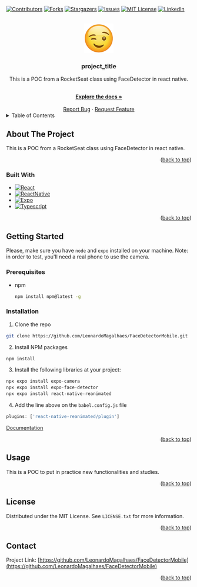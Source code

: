 <!-- Improved compatibility of back to top link: See: https://github.com/othneildrew/Best-README-Template/pull/73 -->
<a name="readme-top"></a>
<!--
*** Thanks for checking out the Best-README-Template. If you have a suggestion
*** that would make this better, please fork the repo and create a pull request
*** or simply open an issue with the tag "enhancement".
*** Don't forget to give the project a star!
*** Thanks again! Now go create something AMAZING! :D
-->



<!-- PROJECT SHIELDS -->
<!--
*** I'm using markdown "reference style" links for readability.
*** Reference links are enclosed in brackets [ ] instead of parentheses ( ).
*** See the bottom of this document for the declaration of the reference variables
*** for contributors-url, forks-url, etc. This is an optional, concise syntax you may use.
*** https://www.markdownguide.org/basic-syntax/#reference-style-links
-->
[![Contributors][contributors-shield]][contributors-url]
[![Forks][forks-shield]][forks-url]
[![Stargazers][stars-shield]][stars-url]
[![Issues][issues-shield]][issues-url]
[![MIT License][license-shield]][license-url]
[![LinkedIn][linkedin-shield]][linkedin-url]



<!-- PROJECT LOGO -->
<br />
<div align="center">
  <a href="https://github.com/LeonardoMagalhaes/FaceDetectorMobile">
    <img src="./src/assets/winking.png" alt="Logo" width="80" height="80">
  </a>

  <h3 align="center">project_title</h3>

  <p align="center">
    This is a POC from a RocketSeat class using FaceDetector in react native.
  </p>
    
  <br />
  <a href="https://github.com/LeonardoMagalhaes/FaceDetectorMobile"><strong>Explore the docs »</strong></a>
  <br />
  <br />
  <a href="https://github.com/LeonardoMagalhaes/FaceDetectorMobile/issues">Report Bug</a>
  ·
  <a href="https://github.com/LeonardoMagalhaes/FaceDetectorMobile/issues">Request Feature</a>
</div>



<!-- TABLE OF CONTENTS -->
<details>
  <summary>Table of Contents</summary>
  <ol>
    <li>
      <a href="#about-the-project">About The Project</a>
      <ul>
        <li><a href="#built-with">Built With</a></li>
      </ul>
    </li>
    <li>
      <a href="#getting-started">Getting Started</a>
      <ul>
        <li><a href="#prerequisites">Prerequisites</a></li>
        <li><a href="#installation">Installation</a></li>
      </ul>
    </li>
    <li><a href="#usage">Usage</a></li>
    <li><a href="#license">License</a></li>
    <li><a href="#contact">Contact</a></li>
  </ol>
</details>



<!-- ABOUT THE PROJECT -->
## About The Project

This is a POC from a RocketSeat class using FaceDetector in react native.

<p align="right">(<a href="#readme-top">back to top</a>)</p>



### Built With


* [![React][React.js]][React-url]
* [![ReactNative][ReactNativeJS]][ReactNative-url]
* [![Expo][ExpoJS]][Expo-url]
* [![Typescript][TypescriptJS]][Typescript-url]

<p align="right">(<a href="#readme-top">back to top</a>)</p>



<!-- GETTING STARTED -->
## Getting Started

Please, make sure you have `node` and `expo` installed on your machine.
Note: in order to test, you'll need a real phone to use the camera.

### Prerequisites

* npm
  ```sh
  npm install npm@latest -g
  ```



### Installation

1. Clone the repo
  ```sh
  git clone https://github.com/LeonardoMagalhaes/FaceDetectorMobile.git
  ```
2. Install NPM packages
  ```sh
  npm install
  ```
3. Install the following libraries at your project:
  ```js
  npx expo install expo-camera
  npx expo install expo-face-detector
  npx expo install react-native-reanimated
  ```
4. Add the line above on the `babel.config.js` file
  ```js
  plugins: ['react-native-reanimated/plugin']
  ```

[Documentation](https://https://docs.expo.dev/versions/latest/sdk/facedetector/)

<p align="right">(<a href="#readme-top">back to top</a>)</p>



<!-- USAGE EXAMPLES -->
## Usage

This is a POC to put in practice new functionalities and studies.

<p align="right">(<a href="#readme-top">back to top</a>)</p>



<!-- LICENSE -->
## License

Distributed under the MIT License. See `LICENSE.txt` for more information.

<p align="right">(<a href="#readme-top">back to top</a>)</p>



<!-- CONTACT -->
## Contact

Project Link: [https://github.com/LeonardoMagalhaes/FaceDetectorMobile](https://github.com/LeonardoMagalhaes/FaceDetectorMobile)

<p align="right">(<a href="#readme-top">back to top</a>)</p>


<!-- MARKDOWN LINKS & IMAGES -->
<!-- https://www.markdownguide.org/basic-syntax/#reference-style-links -->
[contributors-shield]: https://img.shields.io/github/contributors/LeonardoMagalhaes/FaceDetectorMobile.svg?style=for-the-badge
[contributors-url]: https://github.com/LeonardoMagalhaes/FaceDetectorMobile/graphs/contributors
[forks-shield]: https://img.shields.io/github/forks/LeonardoMagalhaes/FaceDetectorMobile.svg?style=for-the-badge
[forks-url]: https://github.com/LeonardoMagalhaes/FaceDetectorMobile/network/members
[stars-shield]: https://img.shields.io/github/stars/LeonardoMagalhaes/FaceDetectorMobile.svg?style=for-the-badge
[stars-url]: https://github.com/LeonardoMagalhaes/FaceDetectorMobile/stargazers
[issues-shield]: https://img.shields.io/github/issues/LeonardoMagalhaes/FaceDetectorMobile.svg?style=for-the-badge
[issues-url]: https://github.com/LeonardoMagalhaes/FaceDetectorMobile/issues
[license-shield]: https://img.shields.io/github/license/LeonardoMagalhaes/FaceDetectorMobile.svg?style=for-the-badge
[license-url]: https://github.com/LeonardoMagalhaes/FaceDetectorMobile/blob/main/LICENSE.txt
[linkedin-shield]: https://img.shields.io/badge/-LinkedIn-black.svg?style=for-the-badge&logo=linkedin&colorB=555
[linkedin-url]: https://linkedin.com/in/LeonardoMagalhaes

[React.js]: https://img.shields.io/badge/React-20232A?style=for-the-badge&logo=react&logoColor=61DAFB
[React-url]: https://reactjs.org/
[TypescriptJS]: https://img.shields.io/badge/typescript-3178C6?style=for-the-badge&logo=typescript&logoColor=white
[Typescript-url]: https://www.typescriptlang.org
[ReactNativeJS]: https://img.shields.io/badge/reactnative-61DAFB?style=for-the-badge&logo=reacttable&logoColor=white
[ReactNative-url]: https://reactnative.dev
[ExpoJS]: https://img.shields.io/badge/expo-000020?style=for-the-badge&logo=expo&logoColor=white
[Expo-url]: https://expo.dev